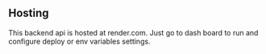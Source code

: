 ## Hosting

This backend api is hosted at render.com. Just go to dash board to run and configure deploy or env variables settings.
